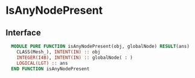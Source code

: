 # IsAnyNodePresent

## Interface

```fortran
  MODULE PURE FUNCTION isAnyNodePresent(obj, globalNode) RESULT(ans)
    CLASS(Mesh_), INTENT(IN) :: obj
    INTEGER(I4B), INTENT(IN) :: globalNode( : )
    LOGICAL(LGT) :: ans
  END FUNCTION isAnyNodePresent
```
